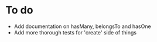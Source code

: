# To do

- Add documentation on hasMany, belongsTo and hasOne
- Add more thorough tests for 'create' side of things

